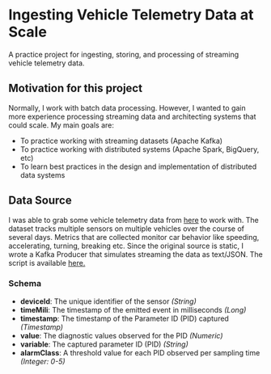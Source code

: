 # Ingesting Vehicle Telemetry Data at Scale
A practice project for ingesting, storing, and processing of streaming vehicle telemetry data.

## Motivation for this project
Normally, I work with batch data processing. However, I wanted to gain more experience processing streaming data and architecting systems that could scale. My main goals are:
- To practice working with streaming datasets (Apache Kafka)
- To practice working with distributed systems (Apache Spark, BigQuery, etc)
- To learn best practices in the design and implementation of distributed data systems

## Data Source
I was able to grab some vehicle telemetry data from [here](https://www.kaggle.com/datasets/ankitp013/automobile-telematics-dataset?resource=download) to work with. The dataset tracks multiple sensors on multiple vehicles over the course of several days. Metrics that are collected monitor car behavior like speeding, accelerating, turning, breaking etc. Since the original source is static, I wrote a Kafka Producer that simulates streaming the data as text/JSON. The script is available [here.](https://github.com/martinmarroyo/vehicle-telemetry/blob/main/data/telematic_producer.py)

### Schema
- **deviceId**: The unique identifier of the sensor *(String)*
- **timeMili**: The timestamp of the emitted event in milliseconds *(Long)*
- **timestamp**: The timestamp of the Parameter ID (PID) captured *(Timestamp)*
- **value**: The diagnostic values observed for the PID *(Numeric)*
- **variable**: The captured parameter ID (PID) *(String)*
- **alarmClass**: A threshold value for each PID observed per sampling time *(Integer: 0-5)*


